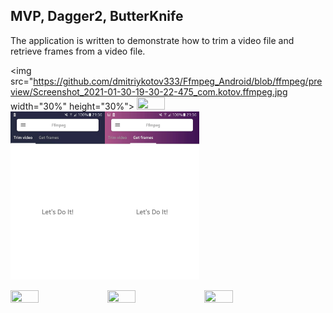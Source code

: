 ## MVP, Dagger2, ButterKnife

The application is written to demonstrate how to trim a video file and retrieve frames from a video file.

<img src="https://github.com/dmitriykotov333/Ffmpeg_Android/blob/ffmpeg/preview/Screenshot_2021-01-30-19-30-22-475_com.kotov.ffmpeg.jpg width="30%" height="30%">
<img src="Screenshot_2021-01-30-19-30-22-475_com.kotov.ffmpeg.jpg" width="30%" height="30%">
<img src="https://github.com/dmitriykotov333/Ffmpeg_Android/blob/master/pr7.jpg" width="30%" height="30%"><img src="https://github.com/dmitriykotov333/Ffmpeg_Android/blob/master/pr8.jpg" width="30%" height="30%">

<img src="https://github.com/dmitriykotov333/Ffmpeg_Android/blob/master/preview.gif" width="30%" height="30%">
<img src="https://github.com/dmitriykotov333/Ffmpeg_Android/blob/master/preview1.gif" width="30%" height="30%">
<img src="https://github.com/dmitriykotov333/Ffmpeg_Android/blob/master/preview2.gif" width="30%" height="30%">
